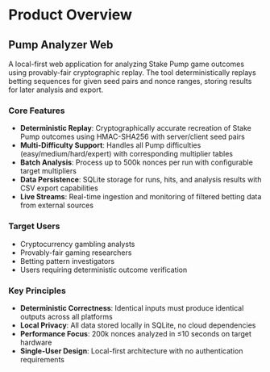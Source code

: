 # Product Overview

## Pump Analyzer Web

A local-first web application for analyzing Stake Pump game outcomes using provably-fair cryptographic replay. The tool deterministically replays betting sequences for given seed pairs and nonce ranges, storing results for later analysis and export.

### Core Features

- **Deterministic Replay**: Cryptographically accurate recreation of Stake Pump outcomes using HMAC-SHA256 with server/client seed pairs
- **Multi-Difficulty Support**: Handles all Pump difficulties (easy/medium/hard/expert) with corresponding multiplier tables
- **Batch Analysis**: Process up to 500k nonces per run with configurable target multipliers
- **Data Persistence**: SQLite storage for runs, hits, and analysis results with CSV export capabilities
- **Live Streams**: Real-time ingestion and monitoring of filtered betting data from external sources

### Target Users

- Cryptocurrency gambling analysts
- Provably-fair gaming researchers  
- Betting pattern investigators
- Users requiring deterministic outcome verification

### Key Principles

- **Deterministic Correctness**: Identical inputs must produce identical outputs across all platforms
- **Local Privacy**: All data stored locally in SQLite, no cloud dependencies
- **Performance Focus**: 200k nonces analyzed in ≤10 seconds on target hardware
- **Single-User Design**: Local-first architecture with no authentication requirements